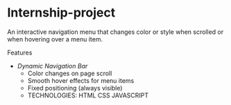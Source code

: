 # Internship-project
 An interactive navigation menu that changes color or style when scrolled or when hovering over a menu item.

 Features
- *Dynamic Navigation Bar*  
  - Color changes on page scroll  
  - Smooth hover effects for menu items  
  - Fixed positioning (always visible)
  - 
    TECHNOLOGIES:
    HTML
    CSS
    JAVASCRIPT
